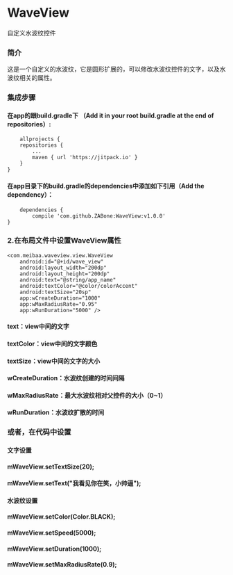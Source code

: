 # WaveView
自定义水波纹控件
### 简介

  这是一个自定义的水波纹，它是圆形扩展的，可以修改水波纹控件的文字，以及水波纹相关的属性。
  
### 集成步骤

####  在app的跟build.gradle下 （Add it in your root build.gradle at the end of repositories）:
      
     	allprojects {
		repositories {
			...
			maven { url 'https://jitpack.io' }
		}
	}
      
#### 在app目录下的build.gradle的dependencies中添加如下引用（Add the dependency）：

    	dependencies {
	        compile 'com.github.ZABone:WaveView:v1.0.0'
	}

    
### 2.在布局文件中设置WaveView属性

    <com.meibaa.waveview.view.WaveView
        android:id="@+id/wave_view"
        android:layout_width="200dp"
        android:layout_height="200dp"
        android:text="@string/app_name"
        android:textColor="@color/colorAccent"
        android:textSize="20sp"
        app:wCreateDuration="1000"
        app:wMaxRadiusRate="0.95"
        app:wRunDuration="5000" />
 
 #### text：view中间的文字
 #### textColor：view中间的文字颜色
 #### textSize：view中间的文字的大小
 #### wCreateDuration：水波纹创建的时间间隔
 #### wMaxRadiusRate：最大水波纹相对父控件的大小（0~1）
 #### wRunDuration：水波纹扩散的时间
 
 ### 或者，在代码中设置
 
  #### 文字设置
  #### mWaveView.setTextSize(20);
  #### mWaveView.setText("我看见你在笑，小帅逼");
  
  #### 水波纹设置
  #### mWaveView.setColor(Color.BLACK);
  #### mWaveView.setSpeed(5000);
  #### mWaveView.setDuration(1000);
  #### mWaveView.setMaxRadiusRate(0.9);
 
 
